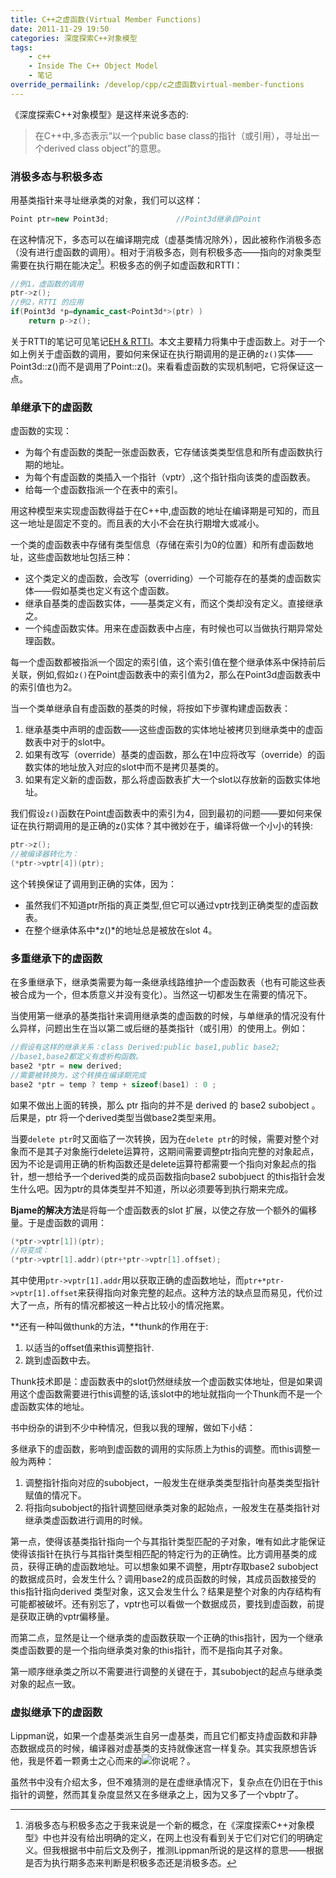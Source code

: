 ```yaml
---
title: C++之虚函数(Virtual Member Functions)
date: 2011-11-29 19:50
categories: 深度探索C++对象模型
tags:
	- c++
	- Inside The C++ Object Model
	- 笔记
override_permailink: /develop/cpp/c之虚函数virtual-member-functions
---
```


《深度探索C++对象模型》是这样来说多态的:

> 在C++中,多态表示“以一个public base
> class的指针（或引用），寻址出一个derived class object”的意思。

### 消极多态与积极多态

用基类指针来寻址继承类的对象，我们可以这样：

```cpp
Point ptr=new Point3d;               //Point3d继承自Point
```

在这种情况下，多态可以在编译期完成（虚基类情况除外），因此被称作消极多态（没有进行虚函数的调用）。相对于消极多态，则有积极多态——指向的对象类型需要在执行期在能决定[^注1]。积极多态的例子如虚函数和RTTI：

```cpp
//例1，虚函数的调用
ptr->z();
//例2，RTTI 的应用
if(Point3d *p=dynamic_cast<Point3d*>(ptr) )
	return p->z();
```

关于RTTI的笔记可见笔记[EH & RTTI][]。本文主要精力将集中于虚函数上。对于一个如上例关于虚函数的调用，要如何来保证在执行期调用的是正确的`z()`实体——Point3d::z()而不是调用了Point::z()。来看看虚函数的实现机制吧，它将保证这一点。

### 单继承下的虚函数

虚函数的实现：

-   为每个有虚函数的类配一张虚函数表，它存储该类类型信息和所有虚函数执行期的地址。
-   为每个有虚函数的类插入一个指针（vptr）,这个指针指向该类的虚函数表。
-   给每一个虚函数指派一个在表中的索引。

用这种模型来实现虚函数得益于在C++中,虚函数的地址在编译期是可知的，而且这一地址是固定不变的。而且表的大小不会在执行期增大或减小。

一个类的虚函数表中存储有类型信息（存储在索引为0的位置）和所有虚函数地址，这些虚函数地址包括三种：

-   这个类定义的虚函数，会改写（overriding）一个可能存在的基类的虚函数实体——假如基类也定义有这个虚函数。
-   继承自基类的虚函数实体，——基类定义有，而这个类却没有定义。直接继承之。
-	一个纯虚函数实体。用来在虚函数表中占座，有时候也可以当做执行期异常处理函数。

每一个虚函数都被指派一个固定的索引值，这个索引值在整个继承体系中保持前后关联，例如,假如`z()`在Point虚函数表中的索引值为2，那么在Point3d虚函数表中的索引值也为2。

当一个类单继承自有虚函数的基类的时候，将按如下步骤构建虚函数表：

1.  继承基类中声明的虚函数——这些虚函数的实体地址被拷贝到继承类中的虚函数表中对于的slot中。
2.  如果有改写（override）基类的虚函数，那么在1中应将改写（override）的函数实体的地址放入对应的slot中而不是拷贝基类的。
3.  如果有定义新的虚函数，那么将虚函数表扩大一个slot以存放新的函数实体地址。

我们假设`z()`函数在Point虚函数表中的索引为4，回到最初的问题——要如何来保证在执行期调用的是正确的z()实体？其中微妙在于，编译将做一个小小的转换:

```cpp
ptr->z();
//被编译器转化为：
(*ptr->vptr[4])(ptr);
```

这个转换保证了调用到正确的实体，因为：

-	虽然我们不知道ptr所指的真正类型,但它可以通过vptr找到正确类型的虚函数表。
-   在整个继承体系中*z()*的地址总是被放在slot 4。

### 多重继承下的虚函数

在多重继承下，继承类需要为每一条继承线路维护一个虚函数表（也有可能这些表被合成为一个，但本质意义并没有变化）。当然这一切都发生在需要的情况下。

当使用第一继承的基类指针来调用继承类的虚函数的时候，与单继承的情况没有什么异样，问题出生在当以第二或后继的基类指针（或引用）的使用上。例如：

```cpp
//假设有这样的继承关系：class Derived:public base1,public base2;
//base1,base2都定义有虚析构函数。
base2 *ptr = new derived;
//需要被转换为，这个转换在编译期完成
base2 *ptr = temp ? temp + sizeof(base1) : 0 ;
```

如果不做出上面的转换，那么 ptr 指向的并不是 derived 的 base2 subobject
。后果是，ptr 将一个derived类型当做base2类型来用。

当要`delete ptr`时又面临了一次转换，因为在`delete ptr`的时候，需要对整个对象而不是其子对象施行delete运算符，这期间需要调整ptr指向完整的对象起点，因为不论是调用正确的析构函数还是delete运算符都需要一个指向对象起点的指针，想一想给予一个derived类的成员函数指向base2 subobjuect 的this指针会发生什么吧。因为ptr的具体类型并不知道，所以必须要等到执行期来完成。

**Bjame的解决方法**是将每一个虚函数表的slot
扩展，以使之存放一个额外的偏移量。于是虚函数的调用：

```cpp
(*ptr->vptr[1])(ptr);
//将变成：
(*ptr->vptr[1].addr)(ptr+*ptr->vptr[1].offset);
```

其中使用`ptr->vptr[1].addr`用以获取正确的虚函数地址，而`ptr+*ptr->vptr[1].offset`来获得指向对象完整的起点。这种方法的缺点显而易见，代价过大了一点，所有的情况都被这一种占比较小的情况拖累。

**还有一种叫做thunk的方法，**thunk的作用在于:

1.	以适当的offset值来this调整指针.
2.	跳到虚函数中去。

Thunk技术即是：虚函数表中的slot仍然继续放一个虚函数实体地址，但是如果调用这个虚函数需要进行this调整的话,该slot中的地址就指向一个Thunk而不是一个虚函数实体的地址。

书中纷杂的讲到不少中种情况，但我以我的理解，做如下小结：

多继承下的虚函数，影响到虚函数的调用的实际质上为this的调整。而this调整一般为两种：

1.	调整指针指向对应的subobject，一般发生在继承类类型指针向基类类型指针赋值的情况下。
2.	将指向subobject的指针调整回继承类对象的起始点，一般发生在基类指针对继承类虚函数进行调用的时候。

第一点，使得该基类指针指向一个与其指针类型匹配的子对象，唯有如此才能保证使得该指针在执行与其指针类型相匹配的特定行为的正确性。比方调用基类的成员，获得正确的虚函数地址。可以想象如果不调整，用ptr存取base2 subobject的数据成员时，会发生什么？调用base2的成员函数的时候，其成员函数接受的this指针指向derived
类型对象，这又会发生什么？结果是整个对象的内存结构有可能都被破坏。还有别忘了，vptr也可以看做一个数据成员，要找到虚函数，前提是获取正确的vptr偏移量。

而第二点，显然是让一个继承类的虚函数获取一个正确的this指针，因为一个继承类虚函数要的是一个指向继承类对象的this指针，而不是指向其子对象。

第一顺序继承类之所以不需要进行调整的关键在于，其subobject的起点与继承类对象的起点一致。

### 虚拟继承下的虚函数

Lippman说，如果一个虚基类派生自另一虚基类，而且它们都支持虚函数和非静态数据成员的时候，编译器对虚基类的支持就像迷宫一样复杂。其实我原想告诉他，我是怀着一颗勇士之心而来的![你说呢？][眨眼]。

虽然书中没有介绍太多，但不难猜测的是在虚继承情况下，复杂点在仍旧在于this指针的调整，然而其复杂度显然又在多继承之上，因为又多了一个vbptr了。

[^注1]:消极多态与积极多态之于我来说是一个新的概念，在《深度探索C++对象模型》中也并没有给出明确的定义，在网上也没有看到关于它们对它们的明确定义。但我根据书中前后文及例子，推测Lippman所说的是这样的意思——根据是否为执行期多态来判断是积极多态还是消极多态。

[EH & RTTI]: http://www.roading.org/develop/cpp/eh-rtti.html
[眨眼]: http://www.roading.org/images/2011-11/wlEmoticon-winkingsmile1.png
